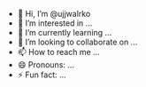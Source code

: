 - 👋 Hi, I’m @ujjwalrko
- 👀 I’m interested in ...
- 🌱 I’m currently learning ...
- 💞️ I’m looking to collaborate on ...
- 📫 How to reach me ...
- 😄 Pronouns: ...
- ⚡ Fun fact: ...

<!---
ujjwalrko/ujjwalrko is a ✨ special ✨ repository because its `README.md` (this file) appears on your GitHub profile.
You can click the Preview link to take a look at your changes.
--->
